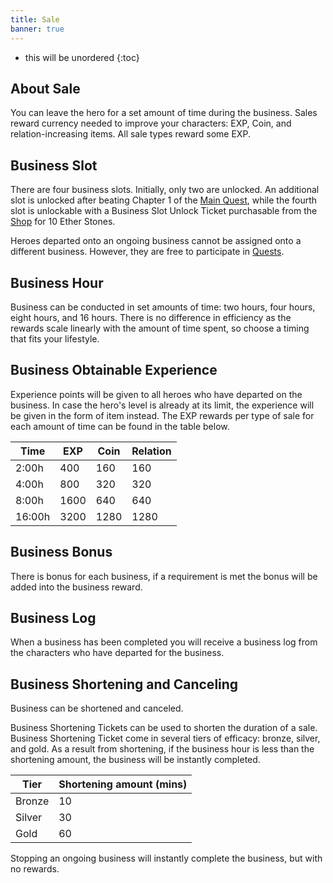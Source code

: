 ```yaml
---
title: Sale
banner: true
---
```


* this will be unordered
{:toc}

## About Sale

You can leave the hero for a set amount of time during the business. Sales reward currency needed to improve your characters: EXP, Coin, and relation-increasing items. All sale types reward some EXP.

## Business Slot

There are four business slots. Initially, only two are unlocked. An additional slot is unlocked after beating Chapter 1 of the [Main Quest](https://liveahero-wiki.github.io/guide/quest/#main-quest), while the fourth slot is unlockable with a Business Slot Unlock Ticket purchasable from the [Shop](https://liveahero-wiki.github.io/guide/shop/) for 10 Ether Stones.

Heroes departed onto an ongoing business cannot be assigned onto a different business. However, they are free to participate in [Quests](https://liveahero-wiki.github.io/guide/quest/).

## Business Hour

Business can be conducted in set amounts of time: two hours, four hours, eight hours, and 16 hours. There is no difference in efficiency as the rewards scale linearly with the amount of time spent, so choose a timing that fits your lifestyle. 

<!--- Testing is required to determine average amount of coin/relation token per time --->

## Business Obtainable Experience

Experience points will be given to all heroes who have departed on the business. In case the hero's level is already at its limit, the experience will be given in the form of item instead. The EXP rewards per type of sale for each amount of time can be found in the table below.

| Time   | EXP  | Coin | Relation |
|--------|------|------|----------|
| 2:00h  | 400  | 160  | 160      |
| 4:00h  | 800  | 320  | 320      |
| 8:00h  | 1600 | 640  | 640      |
| 16:00h | 3200 | 1280 | 1280     |

## Business Bonus

There is bonus for each business, if a requirement is met the bonus will be added into the business reward.

## Business Log

When a business has been completed you will receive a business log from the characters who have departed for the business.

## Business Shortening and Canceling

Business can be shortened and canceled.

Business Shortening Tickets can be used to shorten the duration of a sale. Business Shortening Ticket come in several tiers of efficacy: bronze, silver, and gold. As a result from shortening, if the business hour is less than the shortening amount, the business will be instantly completed.

| Tier   | Shortening amount (mins) |
|--------|------------------------|
| Bronze | 10                     |
| Silver | 30                     |
| Gold   | 60                     |


Stopping an ongoing business will instantly complete the business, but with no rewards.
